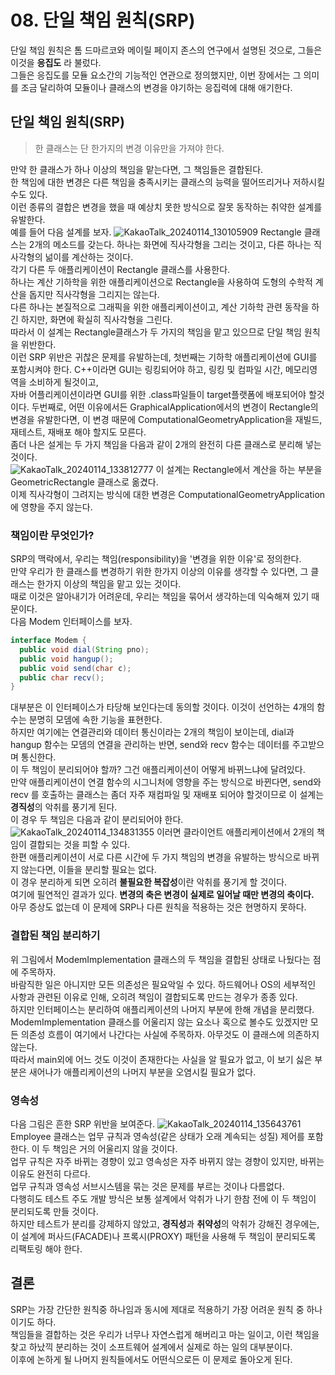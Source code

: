 # 08. 단일 책임 원칙(SRP)
단일 책임 원칙은 톰 드마르코와 메이릴 페이지 존스의 연구에서 설명된 것으로, 그들은 이것을 **응집도** 라 불렀다.  
그들은 응집도를 모듈 요소간의 기능적인 연관으로 정의했지만, 이번 장에서는 그 의미를 조금 달리하여 모듈이나 클래스의 변경을 야기하는 응집력에 대해 애기한다.  

## 단일 책임 원칙(SRP)
> 한 클래스는 단 한가지의 변경 이유만을 가져야 한다.

만약 한 클래스가 하나 이상의 책임을 맡는다면, 그 책임들은 결합된다.  
한 책임에 대한 변경은 다른 책임을 충족시키는 클래스의 능력을 떨어뜨리거나 저하시킬 수도 있다.  
이런 종류의 결합은 변경을 했을 때 예상치 못한 방식으로 잘못 동작하는 취약한 설계를 유발한다.  
예를 들어 다음 설계를 보자.
![KakaoTalk_20240114_130105909](https://github.com/jhkman/AgileSoftwareDevelopment/assets/50142323/5352c0db-e3d4-4475-ade2-ec48b0a68648)
Rectangle 클래스는 2개의 메소드를 갖는다. 하나는 화면에 직사각형을 그리는 것이고, 다른 하나는 직사각형의 넒이를 계산하는 것이다.  
각기 다른 두 애플리케이션이 Rectangle 클래스를 사용한다.  
하나는 계산 기하학을 위한 애플리케이션으로 Rectangle을 사용하여 도형의 수학적 계산을 돕지만 직사각형을 그리지는 않는다.  
다른 하나는 본질적으로 그래픽을 위한 애플리케이션이고, 계산 기하학 관련 동작을 하긴 하지만, 화면에 확실히 직사각형을 그린다.  
따라서 이 설계는 Rectangle클래스가 두 가지의 책임을 맡고 있으므로 단일 책임 원칙을 위반한다.  
이런 SRP 위반은 귀찮은 문제를 유발하는데, 첫번째는 기하학 애플리케이션에 GUI를 포함시켜야 한다. C++이라면 GUI는 링킹되어야 하고, 링킹 및 컴파일 시간, 메모리영역을 소비하게 될것이고,  
자바 어플리케이션이라면 GUI를 위한 .class파일들이 target플랫폼에 배포되어야 할것이다.
두번째로, 어떤 이유에서든 GraphicalApplication에서의 변경이 Rectangle의 변경을 유발한다면, 이 변경 때문에 ComputationalGeometryApplication을 재빌드, 재테스트, 재배포 해야 할지도 모른다.  
좀더 나은 설게는 두 가지 책임을 다음과 같이 2개의 완전히 다른 클래스로 분리해 넣는 것이다.  
![KakaoTalk_20240114_133812777](https://github.com/jhkman/AgileSoftwareDevelopment/assets/50142323/70bbb3f1-c1b1-4574-8d00-dfb392140999)
이 설계는 Rectangle에서 계산을 하는 부분을 GeometricRectangle 클래스로 옮겼다.  
이제 직사각형이 그려지는 방식에 대한 변경은 ComputationalGeometryApplication에 영향을 주지 않는다.  

### 책임이란 무엇인가?
SRP의 맥락에서, 우리는 책임(responsibility)을 '변경을 위한 이유'로 정의한다.  
만약 우리가 한 클래스를 변경하기 위한 한가지 이상의 이유를 생각할 수 있다면, 그 클래스는 한가지 이상의 책임을 맡고 있는 것이다.  
때로 이것은 알아내기가 어려운데, 우리는 책임을 묶어서 생각하는데 익숙해져 있기 때문이다.  
다음 Modem 인터페이스를 보자.  
``` JAVA
interface Modem {
  public void dial(String pno);
  public void hangup();
  public void send(char c);
  public char recv();
}
```
대부분은 이 인터페이스가 타당해 보인다는데 동의할 것이다. 이것이 선언하는 4개의 함수는 분명히 모뎀에 속한 기능을 표현한다.  
하지만 여기에는 연결관리와 데이터 통신이라는 2개의 책임이 보이는데, dial과 hangup 함수는 모뎀의 연결을 관리하는 반면, send와 recv 함수는 데이터를 주고받으며 통신한다.  
이 두 책임이 분리되어야 할까? 그건 애플리케이션이 어떻게 바뀌느냐에 달려있다.  
만약 애플리케이션이 연결 함수의 시그니처에 영향을 주는 방식으로 바뀐다면, send와 recv 를 호출하는 클래스는 좀더 자주 재컴파일 및 재배포 되어야 할것이므로 이 설계는 **경직성**의 악취를 풍기게 된다.  
이 경우 두 책임은 다음과 같이 분리되어야 한다.  
![KakaoTalk_20240114_134831355](https://github.com/jhkman/AgileSoftwareDevelopment/assets/50142323/eaabe06d-f620-4637-a358-33fd4895126e)
이러면 클라이언트 애플리케이션에서 2개의 책임이 결합되는 것을 피할 수 있다.  
한편 애플리케이션이 서로 다른 시간에 두 가지 책임의 변경을 유발하는 방식으로 바뀌지 않는다면, 이들을 분리할 필요는 없다.  
이 경우 분리하게 되면 오히려 **불필요한 복잡성**이란 악취를 풍기게 할 것이다.  
여기에 필연적인 결과가 있다. **변경의 축은 변경이 실제로 일어날 때만 변경의 축이다.**  
아무 증상도 없는데 이 문제에 SRP나 다른 원칙을 적용하는 것은 현명하지 못하다.  

### 결합된 책임 분리하기
위 그림에서 ModemImplementation 클래스의 두 책임을 결합된 상태로 나뒀다는 점에 주목하자.  
바람직한 일은 아니지만 모든 의존성은 필요악일 수 있다. 하드웨어나 OS의 세부적인 사항과 관련된 이유로 인해, 오히려 책임이 결합되도록 만드는 경우가 종종 있다.  
하지만 인터페이스는 분리하여 애플리케이션의 나머지 부분에 한해 개념을 분리했다.  
ModemImplementation 클래스를 어울리지 않는 요소나 혹으로 볼수도 있겠지만 모든 의존성 흐름이 여기에서 나간다는 사실에 주목하자. 아무것도 이 클래스에 의존하지 않는다.  
따라서 main외에 어느 것도 이것이 존재한다는 사실을 알 필요가 없고, 이 보기 싫은 부분은 새어나가 애플리케이션의 나머지 부분을 오염시킬 필요가 없다.  

### 영속성
다음 그림은 흔한 SRP 위반을 보여준다.
![KakaoTalk_20240114_135643761](https://github.com/jhkman/AgileSoftwareDevelopment/assets/50142323/ce547fa5-0c2b-4804-bb9e-f9e01f443286)
Employee 클래스는 업무 규칙과 영속성(같은 상태가 오래 계속되는 성질) 제어를 포함한다. 이 두 책임은 거의 어울리지 않을 것이다.  
업무 규칙은 자주 바뀌는 경향이 있고 영속성은 자주 바뀌지 않는 경향이 있지만, 바뀌는 이유도 완전히 다르다.  
업무 규칙과 영속성 서브시스템을 묶는 것은 문제를 부르는 것이나 다름없다.  
다행히도 테스트 주도 개발 방식은 보통 설계에서 악취가 나기 한참 전에 이 두 책임이 분리되도록 만들 것이다.  
하지만 테스트가 분리를 강제하지 않았고, **경직성**과 **취약성**의 악취가 강해진 경우에는, 이 설계에 퍼사드(FACADE)나 프록시(PROXY) 패턴을 사용해 두 책임이 분리되도록 리팩토링 해야 한다.  

## 결론
SRP는 가장 간단한 원칙중 하나임과 동시에 제대로 적용하기 가장 어려운 원칙 중 하나이기도 하다.  
책임들을 결합하는 것은 우리가 너무나 자연스럽게 해버리고 마는 일이고, 이런 책임을 찾고 하났끽 분리하는 것이 소프트웨어 설계에서 실제로 하는 일의 대부분이다.  
이후에 논하게 될 나머지 원칙들에서도 어떤식으로든 이 문제로 돌아오게 된다.


